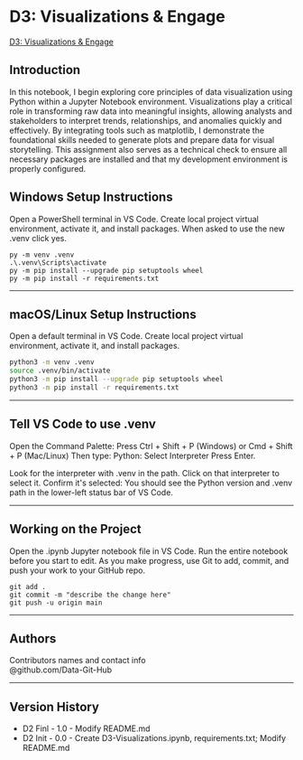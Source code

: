 # D3: Visualizations & Engage

[D3: Visualizations & Engage](https://github.com/Data-Git-Hub/D3-Visualizations)

## Introduction

In this notebook, I begin exploring core principles of data visualization using Python within a Jupyter Notebook environment. Visualizations play a critical role in transforming raw data into meaningful insights, allowing analysts and stakeholders to interpret trends, relationships, and anomalies quickly and effectively. By integrating tools such as matplotlib, I demonstrate the foundational skills needed to generate plots and prepare data for visual storytelling. This assignment also serves as a technical check to ensure all necessary packages are installed and that my development environment is properly configured.

## Windows Setup Instructions

Open a PowerShell terminal in VS Code. 
Create local project virtual environment, activate it, and install packages. 
When asked to use the new .venv click yes. 

```shell
py -m venv .venv
.\.venv\Scripts\activate
py -m pip install --upgrade pip setuptools wheel
py -m pip install -r requirements.txt
```

---

## macOS/Linux Setup Instructions

Open a default terminal in VS Code. 
Create local project virtual environment, activate it, and install packages. 

```zsh
python3 -m venv .venv
source .venv/bin/activate
python3 -m pip install --upgrade pip setuptools wheel
python3 -m pip install -r requirements.txt
```

---

## Tell VS Code to use .venv

Open the Command Palette: Press Ctrl + Shift + P (Windows) or Cmd + Shift + P (Mac/Linux)
Then type: Python: Select Interpreter
Press Enter.

Look for the interpreter with .venv in the path.
Click on that interpreter to select it.
Confirm it's selected: You should see the Python version and .venv path in the lower-left status bar of VS Code.

---

## Working on the Project

Open the .ipynb Jupyter notebook file in VS Code. 
Run the entire notebook before you start to edit. 
As you make progress, use Git to add, commit, and push your work to your GitHub repo.

```shell
git add .
git commit -m "describe the change here"
git push -u origin main
```

---

## Authors

Contributors names and contact info <br>
@github.com/Data-Git-Hub <br>

---

## Version History
- D2 Finl - 1.0 - Modify README.md
- D2 Init - 0.0 - Create D3-Visualizations.ipynb, requirements.txt; Modify README.md
